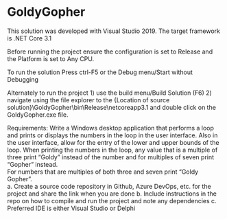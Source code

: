 # GoldyGopher

This solution was developed with Visual Studio 2019.
The target framework is .NET Core 3.1

Before running the project ensure the configuration is set to Release and the Platform is set to Any CPU.

To run the solution Press ctrl-F5 or the Debug menu/Start without Debugging

Alternately to run the project 1) use the build menu/Build Solution (F6)
                               2) navigate using the file explorer to the {Location of source solution}\GoldyGopher\bin\Release\netcoreapp3.1
                                  and double click on the GoldyGopher.exe file.
                           
Requirements:
Write a Windows desktop application that performs a loop and prints or displays the numbers in
the loop in the user interface.  Also in the user interface, allow for the entry of the lower and
upper bounds of the loop.  When printing the numbers in the loop, any value that is a multiple
of three print “Goldy” instead of the number and for multiples of seven print “Gopher” instead.  
For numbers that are multiples of both three and seven print “Goldy Gopher”.  
a. Create a source code repository in Github, Azure DevOps, etc. for the project and share
the link when you are done
b. Include instructions in the repo on how to compile and run the project and note any
dependencies
c. Preferred IDE is either Visual Studio or Delphi
